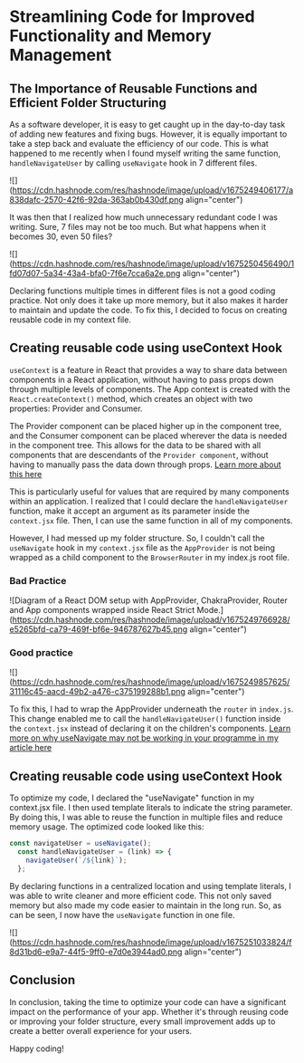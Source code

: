 # Streamlining Code for Improved Functionality and Memory Management

## The Importance of Reusable Functions and Efficient Folder Structuring

As a software developer, it is easy to get caught up in the day-to-day task of adding new features and fixing bugs. However, it is equally important to take a step back and evaluate the efficiency of our code. This is what happened to me recently when I found myself writing the same function, `handleNavigateUser` by calling `useNavigate` hook in 7 different files.

![](https://cdn.hashnode.com/res/hashnode/image/upload/v1675249406177/a838dafc-2570-42f6-92da-363ab0b430df.png align="center")

It was then that I realized how much unnecessary redundant code I was writing. Sure, 7 files may not be too much. But what happens when it becomes 30, even 50 files?

![](https://cdn.hashnode.com/res/hashnode/image/upload/v1675250456490/1fd07d07-5a34-43a4-bfa0-7f6e7cca6a2e.png align="center")

Declaring functions multiple times in different files is not a good coding practice. Not only does it take up more memory, but it also makes it harder to maintain and update the code. To fix this, I decided to focus on creating reusable code in my context file.

## Creating reusable code using useContext Hook

`useContext` is a feature in React that provides a way to share data between components in a React application, without having to pass props down through multiple levels of components. The App context is created with the `React.createContext()` method, which creates an object with two properties: Provider and Consumer.

The Provider component can be placed higher up in the component tree, and the Consumer component can be placed wherever the data is needed in the component tree. This allows for the data to be shared with all components that are descendants of the `Provider component`, without having to manually pass the data down through props. [Learn more about this here](https://beta.reactjs.org/reference/react/useContext)

This is particularly useful for values that are required by many components within an application. I realized that I could declare the `handleNavigateUser` function, make it accept an argument as its parameter inside the `context.jsx` file. Then, I can use the same function in all of my components.

However, I had messed up my folder structure. So, I couldn't call the `useNavigate` hook in my `context.jsx` file as the `AppProvider` is not being wrapped as a child component to the `BrowserRouter` in my index.js root file.

### **Bad Practice**

![Diagram of a React DOM setup with AppProvider, ChakraProvider, Router and App components wrapped inside React Strict Mode.](https://cdn.hashnode.com/res/hashnode/image/upload/v1675249766928/e5265bfd-ca79-469f-bf6e-946787627b45.png align="center")

### **Good practice**

![](https://cdn.hashnode.com/res/hashnode/image/upload/v1675249857625/31116c45-aacd-49b2-a476-c375199288b1.png align="center")

To fix this, I had to wrap the AppProvider underneath the `router` in `index.js`. This change enabled me to call the `handleNavigateUser()` function inside the `context.jsx` instead of declaring it on the children's components. [Learn more on why useNavigate may not be working in your programme in my article here](https://kodervine.hashnode.dev/uncaught-error-usenavigate-may-be-used-only-in-the-context-of-a-router-component)

## Creating reusable code using useContext Hook

To optimize my code, I declared the "useNavigate" function in my context.jsx file. I then used template literals to indicate the string parameter. By doing this, I was able to reuse the function in multiple files and reduce memory usage. The optimized code looked like this:

```javascript
const navigateUser = useNavigate();
  const handleNavigateUser = (link) => {
    navigateUser(`/${link}`);
  };
```

By declaring functions in a centralized location and using template literals, I was able to write cleaner and more efficient code. This not only saved memory but also made my code easier to maintain in the long run. So, as can be seen, I now have the `useNavigate` function in one file.

![](https://cdn.hashnode.com/res/hashnode/image/upload/v1675251033824/f8d31bd6-e9a7-44f5-9ff0-e7d0e3944ad0.png align="center")

## Conclusion

In conclusion, taking the time to optimize your code can have a significant impact on the performance of your app. Whether it's through reusing code or improving your folder structure, every small improvement adds up to create a better overall experience for your users.

Happy coding!
